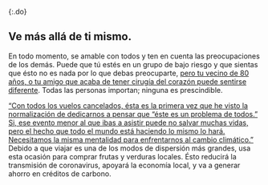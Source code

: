 {:.do}
## Ve más allá de ti mismo.

En todo momento, se amable con todos y ten en cuenta las preocupaciones de los demás. Puede que tú estés en un grupo de bajo riesgo y que sientas que ésto no es nada por lo que debas preocuparte, [pero tu vecino de 80 años, o tu amigo que acaba de tener cirugía del corazón puede sentirse diferente](https://twitter.com/kakape/status/1235318985429782532). Todas las personas importan; ninguna es prescindible. 
 
[“Con todos los vuelos cancelados, ésta es la primera vez que he visto la normalización de dedicarnos a pensar que “éste es un problema de todos.” Si, ese evento menor al que ibas a asistir puede no salvar muchas vidas, pero el hecho que todo el mundo está haciendo lo mismo lo hará. Necesitamos la misma mentalidad para enfrentarnos al cambio climático.”](https://twitter.com/JasonWilliamsNY/status/1236332192172838912) Debido a que viajar es una de los modos de dispersión más grandes, usa esta ocasión para comprar frutas y verduras locales. Ésto reducirá la transmisión de coronavirus, apoyará la economía local, y va a generar ahorro en créditos de carbono.
